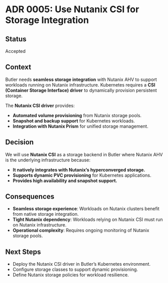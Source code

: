 # ADR 0005: Use Nutanix CSI for Storage Integration

## Status
Accepted

## Context
Butler needs **seamless storage integration** with Nutanix AHV to support workloads running on Nutanix infrastructure. Kubernetes requires a **CSI (Container Storage Interface) driver** to dynamically provision persistent storage.

The **Nutanix CSI driver** provides:
- **Automated volume provisioning** from Nutanix storage pools.
- **Snapshot and backup support** for Kubernetes workloads.
- **Integration with Nutanix Prism** for unified storage management.

## Decision
We will use **Nutanix CSI** as a storage backend in Butler where Nutanix AHV is the underlying infrastructure because:
- **It natively integrates with Nutanix’s hyperconverged storage.**
- **Supports dynamic PVC provisioning** for Kubernetes applications.
- **Provides high availability and snapshot support.**

## Consequences
- **Seamless storage experience**: Workloads on Nutanix clusters benefit from native storage integration.
- **Tight Nutanix dependency**: Workloads relying on Nutanix CSI must run on Nutanix infrastructure.
- **Operational complexity**: Requires ongoing monitoring of Nutanix storage pools.

## Next Steps
- Deploy the Nutanix CSI driver in Butler’s Kubernetes environment.
- Configure storage classes to support dynamic provisioning.
- Define Nutanix storage policies for workload resilience.

